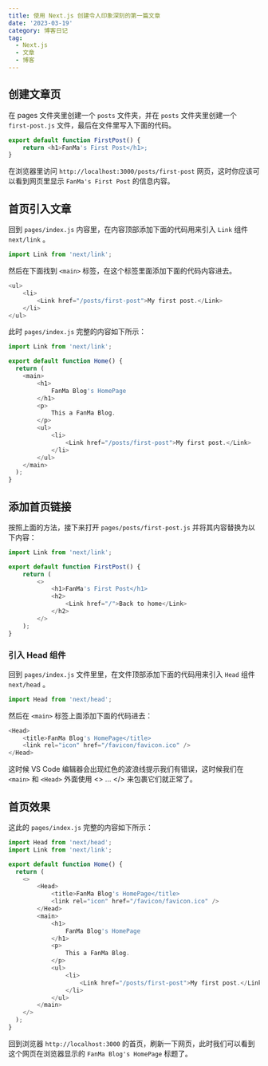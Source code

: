 ```yaml
---
title: 使用 Next.js 创建令人印象深刻的第一篇文章
date: '2023-03-19'
category: 博客日记
tag:
  - Next.js
  - 文章
  - 博客
---
```


## 创建文章页

在 pages 文件夹里创建一个 `posts` 文件夹，并在 `posts` 文件夹里创建一个 `first-post.js`  文件，最后在文件里写入下面的代码。

```js
export default function FirstPost() {
    return <h1>FanMa's First Post</h1>;
}
```

在浏览器里访问 `http://localhost:3000/posts/first-post` 网页，这时你应该可以看到网页里显示 `FanMa's First Post` 的信息内容。

## 首页引入文章

回到 `pages/index.js` 内容里，在内容顶部添加下面的代码用来引入 `Link` 组件 `next/link` 。

```ts
import Link from 'next/link';
```

然后在下面找到 `<main>` 标签，在这个标签里面添加下面的代码内容进去。

```js
<ul>
    <li>
        <Link href="/posts/first-post">My first post.</Link>
    </li>
</ul>
```

此时 `pages/index.js` 完整的内容如下所示：

```js
import Link from 'next/link';

export default function Home() {
  return (
    <main>
        <h1>
            FanMa Blog's HomePage
        </h1>
        <p>
            This a FanMa Blog.
        </p>
        <ul>
            <li>
                <Link href="/posts/first-post">My first post.</Link>
            </li>
        </ul>
    </main>
  );
}
```

## 添加首页链接

按照上面的方法，接下来打开 `pages/posts/first-post.js` 并将其内容替换为以下内容：

```js
import Link from 'next/link';

export default function FirstPost() {
    return (
        <>
            <h1>FanMa's First Post</h1>
            <h2>
                <Link href="/">Back to home</Link>
            </h2>
        </>
    );
}
```

### 引入 Head 组件

回到 `pages/index.js` 文件里里，在文件顶部添加下面的代码用来引入 `Head` 组件 `next/head` 。

```js
import Head from 'next/head';
```

然后在 `<main>` 标签上面添加下面的代码进去：

```js
<Head>
    <title>FanMa Blog's HomePage</title>
    <link rel="icon" href="/favicon/favicon.ico" />
</Head>
```

这时候 VS Code 编辑器会出现红色的波浪线提示我们有错误，这时候我们在 `<main>` 和 `<Head>` 外面使用 <> ... </> 来包裹它们就正常了。

## 首页效果

这此的 `pages/index.js` 完整的内容如下所示：

```js
import Head from 'next/head';
import Link from 'next/link';

export default function Home() {
  return (
    <>
        <Head>
            <title>FanMa Blog's HomePage</title>
            <link rel="icon" href="/favicon/favicon.ico" />
        </Head>
        <main>
            <h1>
                FanMa Blog's HomePage
            </h1>
            <p>
                This a FanMa Blog.
            </p>
            <ul>
                <li>
                    <Link href="/posts/first-post">My first post.</Link>
                </li>
            </ul>
        </main>
    </>
  );
}
```
回到浏览器 `http://localhost:3000` 的首页，刷新一下网页，此时我们可以看到这个网页在浏览器显示的 `FanMa Blog's HomePage` 标题了。
